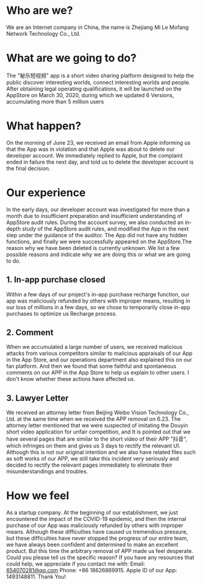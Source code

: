 # Who are we?
We are an Internet company in China, the name is Zhejiang Mi Le Mofang Network Technology Co., Ltd.
# What are we going to do?
The "秘乐短视频" app is a short video sharing platform designed to help the public discover interesting worlds, connect interesting worlds and people. After obtaining legal operating qualifications, it will be launched on the AppStore on March 30, 2020, during which we updated 6 Versions, accumulating more than 5 million users
# What happen?
On the morning of June 23, we received an email from Apple informing us that the App was in violation and that Apple was about to delete our developer account. We immediately replied to Apple, but the complaint ended in failure the next day, and told us to delete the developer account is the final decision.
# Our experience
In the early days, our developer account was investigated for more than a month due to insufficient preparation and insufficient understanding of AppStore audit rules. During the account survey, we also conducted an in-depth study of the AppStore audit rules, and modified the App in the next step under the guidance of the auditor. The App did not have any hidden functions, and finally we were successfully appeared on the AppStore.The reason why we have been deleted is currently unknown. We list a few possible reasons and indicate why we are doing this or what we are going to do.
## 1. In-app purchase closed
Within a few days of our project's in-app purchase recharge function, our app was maliciously refunded by others with improper means, resulting in our loss of millions in a few days, so we chose to temporarily close in-app purchases to optimize us Recharge process.
## 2. Comment
When we accumulated a large number of users, we received malicious attacks from various competitors similar to malicious appraisals of our App in the App Store, and our operations department also explained this on our fan platform.  And then we found that some faithful and spontaneous comments on our APP in the App Store to help us explain to other users. I don't know whether these actions have affected us.
## 3. Lawyer Letter
We received an attorney letter from Beijing Weibo Vision Technology Co., Ltd. at the same time when we received the APP removal on 6.23. The attorney letter mentioned that we were suspected of imitating the Douyin short video application for unfair competition, and It is pointed out that we have several pages that are similar to the short video of their APP "抖音", which infringes on them and gives us 3 days to rectify the relevant UI. Although this is not our original intention and we also have related files such as soft works of our APP, we still take this incident very seriously and decided to rectify the relevant pages immediately to eliminate their misunderstandings and troubles.
# How we feel
As a startup company. At the beginning of our establishment, we just encountered the impact of the COVID-19 epidemic, and then the internal purchase of our App was maliciously refunded by others with improper means. Although these difficulties have caused us tremendous pressure, but these difficulties have never stopped the progress of our entire team, we have always been confident and determined to make an excellent product. But this time the arbitrary removal of APP made us feel desperate.
Could you please tell us the specific reason? If you have any resources that could help, we appreciate if you contact me with: Email: 654070281@qq.com Phone: +86 18626869915. Apple ID of our App: 1493148811. Thank You!
